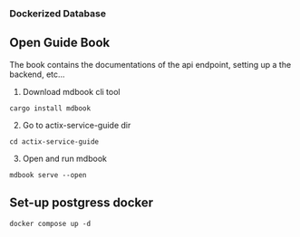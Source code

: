 

### Dockerized Database



## Open Guide Book
The book contains the documentations of the api endpoint, setting up a the backend, etc...

1. Download mdbook cli tool
```
cargo install mdbook
```
2. Go to actix-service-guide dir
```
cd actix-service-guide
```
3. Open and run mdbook
```
mdbook serve --open
```



## Set-up postgress docker
```
docker compose up -d
```
